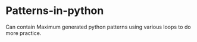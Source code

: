 # Patterns-in-python
 Can contain Maximum generated python patterns using various loops to do more practice.
